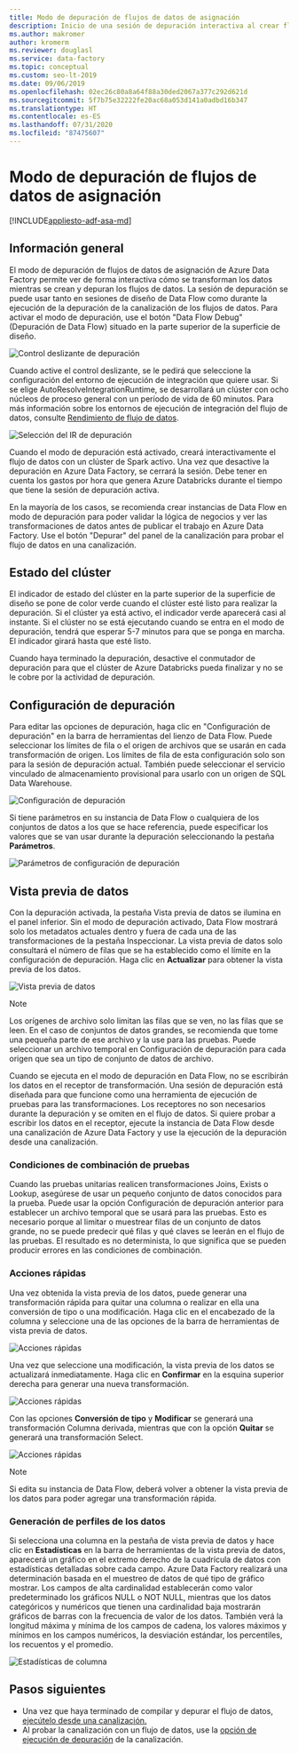 ```yaml
---
title: Modo de depuración de flujos de datos de asignación
description: Inicio de una sesión de depuración interactiva al crear flujos de datos
ms.author: makromer
author: kromerm
ms.reviewer: douglasl
ms.service: data-factory
ms.topic: conceptual
ms.custom: seo-lt-2019
ms.date: 09/06/2019
ms.openlocfilehash: 02ec26c80a8a64f88a30ded2067a377c292d621d
ms.sourcegitcommit: 5f7b75e32222fe20ac68a053d141a0adbd16b347
ms.translationtype: HT
ms.contentlocale: es-ES
ms.lasthandoff: 07/31/2020
ms.locfileid: "87475607"
---
```

# <a name="mapping-data-flow-debug-mode"></a>Modo de depuración de flujos de datos de asignación

[!INCLUDE[appliesto-adf-asa-md](includes/appliesto-adf-asa-md.md)]

## <a name="overview"></a>Información general

El modo de depuración de flujos de datos de asignación de Azure Data Factory permite ver de forma interactiva cómo se transforman los datos mientras se crean y depuran los flujos de datos. La sesión de depuración se puede usar tanto en sesiones de diseño de Data Flow como durante la ejecución de la depuración de la canalización de los flujos de datos. Para activar el modo de depuración, use el botón "Data Flow Debug" (Depuración de Data Flow) situado en la parte superior de la superficie de diseño.

![Control deslizante de depuración](media/data-flow/debugbutton.png "Control deslizante de depuración")

Cuando active el control deslizante, se le pedirá que seleccione la configuración del entorno de ejecución de integración que quiere usar. Si se elige AutoResolveIntegrationRuntime, se desarrollará un clúster con ocho núcleos de proceso general con un período de vida de 60 minutos. Para más información sobre los entornos de ejecución de integración del flujo de datos, consulte [Rendimiento de flujo de datos](concepts-data-flow-performance.md#ir).

![Selección del IR de depuración](media/data-flow/debugbutton2.png "Selección del IR de depuración")

Cuando el modo de depuración está activado, creará interactivamente el flujo de datos con un clúster de Spark activo. Una vez que desactive la depuración en Azure Data Factory, se cerrará la sesión. Debe tener en cuenta los gastos por hora que genera Azure Databricks durante el tiempo que tiene la sesión de depuración activa.

En la mayoría de los casos, se recomienda crear instancias de Data Flow en modo de depuración para poder validar la lógica de negocios y ver las transformaciones de datos antes de publicar el trabajo en Azure Data Factory. Use el botón "Depurar" del panel de la canalización para probar el flujo de datos en una canalización.

## <a name="cluster-status"></a>Estado del clúster

El indicador de estado del clúster en la parte superior de la superficie de diseño se pone de color verde cuando el clúster esté listo para realizar la depuración. Si el clúster ya está activo, el indicador verde aparecerá casi al instante. Si el clúster no se está ejecutando cuando se entra en el modo de depuración, tendrá que esperar 5-7 minutos para que se ponga en marcha. El indicador girará hasta que esté listo.

Cuando haya terminado la depuración, desactive el conmutador de depuración para que el clúster de Azure Databricks pueda finalizar y no se le cobre por la actividad de depuración.

## <a name="debug-settings"></a>Configuración de depuración

Para editar las opciones de depuración, haga clic en "Configuración de depuración" en la barra de herramientas del lienzo de Data Flow. Puede seleccionar los límites de fila o el origen de archivos que se usarán en cada transformación de origen. Los límites de fila de esta configuración solo son para la sesión de depuración actual. También puede seleccionar el servicio vinculado de almacenamiento provisional para usarlo con un origen de SQL Data Warehouse. 

![Configuración de depuración](media/data-flow/debug-settings.png "Configuración de depuración")

Si tiene parámetros en su instancia de Data Flow o cualquiera de los conjuntos de datos a los que se hace referencia, puede especificar los valores que se van usar durante la depuración seleccionando la pestaña **Parámetros**.

![Parámetros de configuración de depuración](media/data-flow/debug-settings2.png "Parámetros de configuración de depuración")

## <a name="data-preview"></a>Vista previa de datos

Con la depuración activada, la pestaña Vista previa de datos se ilumina en el panel inferior. Sin el modo de depuración activado, Data Flow mostrará solo los metadatos actuales dentro y fuera de cada una de las transformaciones de la pestaña Inspeccionar. La vista previa de datos solo consultará el número de filas que se ha establecido como el límite en la configuración de depuración. Haga clic en **Actualizar** para obtener la vista previa de los datos.

![Vista previa de datos](media/data-flow/datapreview.png "Vista previa de datos")

> [!NOTE]
> Los orígenes de archivo solo limitan las filas que se ven, no las filas que se leen. En el caso de conjuntos de datos grandes, se recomienda que tome una pequeña parte de ese archivo y la use para las pruebas. Puede seleccionar un archivo temporal en Configuración de depuración para cada origen que sea un tipo de conjunto de datos de archivo.

Cuando se ejecuta en el modo de depuración en Data Flow, no se escribirán los datos en el receptor de transformación. Una sesión de depuración está diseñada para que funcione como una herramienta de ejecución de pruebas para las transformaciones. Los receptores no son necesarios durante la depuración y se omiten en el flujo de datos. Si quiere probar a escribir los datos en el receptor, ejecute la instancia de Data Flow desde una canalización de Azure Data Factory y use la ejecución de la depuración desde una canalización.

### <a name="testing-join-conditions"></a>Condiciones de combinación de pruebas

Cuando las pruebas unitarias realicen transformaciones Joins, Exists o Lookup, asegúrese de usar un pequeño conjunto de datos conocidos para la prueba. Puede usar la opción Configuración de depuración anterior para establecer un archivo temporal que se usará para las pruebas. Esto es necesario porque al limitar o muestrear filas de un conjunto de datos grande, no se puede predecir qué filas y qué claves se leerán en el flujo de las pruebas. El resultado es no determinista, lo que significa que se pueden producir errores en las condiciones de combinación.

### <a name="quick-actions"></a>Acciones rápidas

Una vez obtenida la vista previa de los datos, puede generar una transformación rápida para quitar una columna o realizar en ella una conversión de tipo o una modificación. Haga clic en el encabezado de la columna y seleccione una de las opciones de la barra de herramientas de vista previa de datos.

![Acciones rápidas](media/data-flow/quick-actions1.png "Acciones rápidas")

Una vez que seleccione una modificación, la vista previa de los datos se actualizará inmediatamente. Haga clic en **Confirmar** en la esquina superior derecha para generar una nueva transformación.

![Acciones rápidas](media/data-flow/quick-actions2.png "Acciones rápidas")

Con las opciones **Conversión de tipo** y **Modificar** se generará una transformación Columna derivada, mientras que con la opción **Quitar** se generará una transformación Select.

![Acciones rápidas](media/data-flow/quick-actions3.png "Acciones rápidas")

> [!NOTE]
> Si edita su instancia de Data Flow, deberá volver a obtener la vista previa de los datos para poder agregar una transformación rápida.

### <a name="data-profiling"></a>Generación de perfiles de los datos

Si selecciona una columna en la pestaña de vista previa de datos y hace clic en **Estadísticas** en la barra de herramientas de la vista previa de datos, aparecerá un gráfico en el extremo derecho de la cuadrícula de datos con estadísticas detalladas sobre cada campo. Azure Data Factory realizará una determinación basada en el muestreo de datos de qué tipo de gráfico mostrar. Los campos de alta cardinalidad establecerán como valor predeterminado los gráficos NULL o NOT NULL, mientras que los datos categóricos y numéricos que tienen una cardinalidad baja mostrarán gráficos de barras con la frecuencia de valor de los datos. También verá la longitud máxima y mínima de los campos de cadena, los valores máximos y mínimos en los campos numéricos, la desviación estándar, los percentiles, los recuentos y el promedio.

![Estadísticas de columna](media/data-flow/stats.png "Estadísticas de columna")

## <a name="next-steps"></a>Pasos siguientes

* Una vez que haya terminado de compilar y depurar el flujo de datos, [ejecútelo desde una canalización.](control-flow-execute-data-flow-activity.md)
* Al probar la canalización con un flujo de datos, use la [opción de ejecución de depuración](iterative-development-debugging.md) de la canalización.

